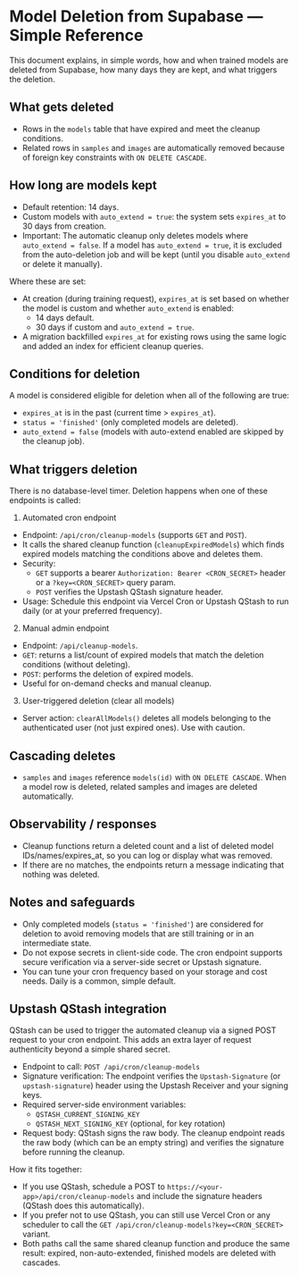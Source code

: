 # Model Deletion from Supabase — Simple Reference

This document explains, in simple words, how and when trained models are deleted from Supabase, how many days they are kept, and what triggers the deletion.

## What gets deleted
- Rows in the `models` table that have expired and meet the cleanup conditions.
- Related rows in `samples` and `images` are automatically removed because of foreign key constraints with `ON DELETE CASCADE`.

## How long are models kept
- Default retention: 14 days.
- Custom models with `auto_extend = true`: the system sets `expires_at` to 30 days from creation.
- Important: The automatic cleanup only deletes models where `auto_extend = false`. If a model has `auto_extend = true`, it is excluded from the auto-deletion job and will be kept (until you disable `auto_extend` or delete it manually).

Where these are set:
- At creation (during training request), `expires_at` is set based on whether the model is custom and whether `auto_extend` is enabled:
  - 14 days default.
  - 30 days if custom and `auto_extend = true`.
- A migration backfilled `expires_at` for existing rows using the same logic and added an index for efficient cleanup queries.

## Conditions for deletion
A model is considered eligible for deletion when all of the following are true:
- `expires_at` is in the past (current time > `expires_at`).
- `status = 'finished'` (only completed models are deleted).
- `auto_extend = false` (models with auto-extend enabled are skipped by the cleanup job).

## What triggers deletion
There is no database-level timer. Deletion happens when one of these endpoints is called:

1) Automated cron endpoint
- Endpoint: `/api/cron/cleanup-models` (supports `GET` and `POST`).
- It calls the shared cleanup function (`cleanupExpiredModels`) which finds expired models matching the conditions above and deletes them.
- Security:
  - `GET` supports a bearer `Authorization: Bearer <CRON_SECRET>` header or a `?key=<CRON_SECRET>` query param.
  - `POST` verifies the Upstash QStash signature header.
- Usage: Schedule this endpoint via Vercel Cron or Upstash QStash to run daily (or at your preferred frequency).

2) Manual admin endpoint
- Endpoint: `/api/cleanup-models`.
- `GET`: returns a list/count of expired models that match the deletion conditions (without deleting).
- `POST`: performs the deletion of expired models.
- Useful for on-demand checks and manual cleanup.

3) User-triggered deletion (clear all models)
- Server action: `clearAllModels()` deletes all models belonging to the authenticated user (not just expired ones). Use with caution.

## Cascading deletes
- `samples` and `images` reference `models(id)` with `ON DELETE CASCADE`. When a model row is deleted, related samples and images are deleted automatically.

## Observability / responses
- Cleanup functions return a deleted count and a list of deleted model IDs/names/expires_at, so you can log or display what was removed.
- If there are no matches, the endpoints return a message indicating that nothing was deleted.

## Notes and safeguards
- Only completed models (`status = 'finished'`) are considered for deletion to avoid removing models that are still training or in an intermediate state.
- Do not expose secrets in client-side code. The cron endpoint supports secure verification via a server-side secret or Upstash signature.
- You can tune your cron frequency based on your storage and cost needs. Daily is a common, simple default.


## Upstash QStash integration 

QStash can be used to trigger the automated cleanup via a signed POST request to your cron endpoint. This adds an extra layer of request authenticity beyond a simple shared secret.

- Endpoint to call: `POST /api/cron/cleanup-models`
- Signature verification: The endpoint verifies the `Upstash-Signature` (or `upstash-signature`) header using the Upstash Receiver and your signing keys.
- Required server-side environment variables:
  - `QSTASH_CURRENT_SIGNING_KEY`
  - `QSTASH_NEXT_SIGNING_KEY` (optional, for key rotation)
- Request body: QStash signs the raw body. The cleanup endpoint reads the raw body (which can be an empty string) and verifies the signature before running the cleanup.

How it fits together:
- If you use QStash, schedule a POST to `https://<your-app>/api/cron/cleanup-models` and include the signature headers (QStash does this automatically).
- If you prefer not to use QStash, you can still use Vercel Cron or any scheduler to call the `GET /api/cron/cleanup-models?key=<CRON_SECRET>` variant.
- Both paths call the same shared cleanup function and produce the same result: expired, non-auto-extended, finished models are deleted with cascades.